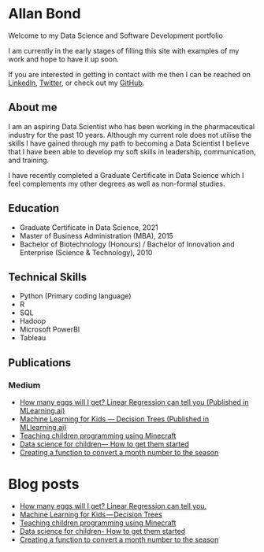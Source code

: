 # Allan Bond

Welcome to my Data Science and Software Development portfolio

I am currently in the early stages of filling this site with examples of my work and hope to have it up soon.

If you are interested in getting in contact with me then I can be reached on [Linkedln](https://www.linkedin.com/in/allanbond/), [Twitter](https://twitter.com/allanjbond), or check out my [GitHub](https://github.com/allan-bond).

## About me

I am an aspiring Data Scientist who has been working in the pharmaceutical industry for the past 10 years. Although my current role does not utilise the skills I have gained through my path to becoming a Data Scientist I believe that I have been able to develop my soft skills in leadership, communication, and training.

I have recently completed a Graduate Certificate in Data Science which I feel complements my other degrees as well as non-formal studies.

## Education

- Graduate Certificate in Data Science, 2021 
- Master of Business Administration (MBA), 2015
- Bachelor of Biotechnology (Honours) / Bachelor of Innovation and Enterprise (Science & Technology), 2010

## Technical Skills
- Python (Primary coding language)
- R
- SQL
- Hadoop 
- Microsoft PowerBI
- Tableau

## Publications

### Medium

- [How many eggs will I get? Linear Regression can tell you (Published in MLearning.ai)](https://medium.com/mlearning-ai/how-many-eggs-will-i-get-linear-regression-can-tell-you-d7d0e5968a4c)
- [Machine Learning for Kids — Decision Trees (Published in MLlearning.ai)](https://medium.com/mlearning-ai/machine-learning-for-kids-decision-trees-db9853dca27d)
- [Teaching children programming using Minecraft](https://allanbond.medium.com/teaching-children-programming-using-minecraft-6a537d38f4dd)
- [Data science for children— How to get them started](https://allanbond.medium.com/machine-learning-for-kids-1f47d656bee0)
- [Creating a function to convert a month number to the season](https://allanbond.medium.com/creating-a-function-to-convert-a-month-number-to-the-season-a40237966ef3)


# Blog posts
<!-- BLOG-POST-LIST:START -->
- [How many eggs will I get? Linear Regression can tell you.](https://medium.com/mlearning-ai/how-many-eggs-will-i-get-linear-regression-can-tell-you-d7d0e5968a4c?source=rss-9e4019ede54a------2)
- [Machine Learning for Kids — Decision Trees](https://medium.com/mlearning-ai/machine-learning-for-kids-decision-trees-db9853dca27d?source=rss-9e4019ede54a------2)
- [Teaching children programming using Minecraft](https://allanbond.medium.com/teaching-children-programming-using-minecraft-6a537d38f4dd?source=rss-9e4019ede54a------2)
- [Data science for children- How to get them started](https://allanbond.medium.com/machine-learning-for-kids-1f47d656bee0?source=rss-9e4019ede54a------2)
- [Creating a function to convert a month number to the season](https://allanbond.medium.com/creating-a-function-to-convert-a-month-number-to-the-season-a40237966ef3?source=rss-9e4019ede54a------2)
<!-- BLOG-POST-LIST:END -->
